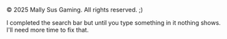 © 2025 Mally Sus Gaming. All rights reserved. ;)

I completed the search bar but until you type something in it nothing shows. I'll need more time to fix that.
